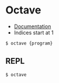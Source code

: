 # Octave

- [Documentation](https://octave.org/doc/interpreter/)
- Indices start at 1

```
$ octave {program}
```

## REPL

```
$ octave
```
